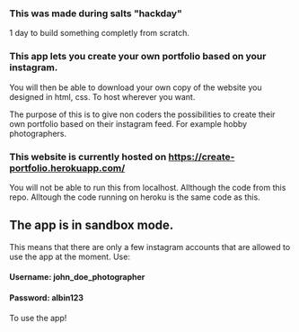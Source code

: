 ### This was made during salts "hackday"
1 day to build something completly from scratch.


### This app lets you create your own portfolio based on your instagram.
You will then be able to download your own copy of the website you designed
in html, css. To host wherever you want.

The purpose of this is to give non coders the possibilities to create their own 
portfolio based on their instagram feed. For example hobby photographers.


### This website is currently hosted on https://create-portfolio.herokuapp.com/
You will not be able to run this from localhost. Allthough the code from this repo.
Alltough the code running on heroku is the same code as this.

## The app is in sandbox mode.
This means that there are only a few instagram accounts that are allowed to use the app
at the moment. Use:

#### Username: john_doe_photographer
#### Password: albin123

To use the app!

